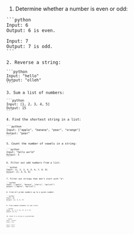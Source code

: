 1. Determine whether a number is even or odd:
<pre><code>```python
Input: 6
Output: 6 is even.

Input: 7
Output: 7 is odd.
```

2. Reverse a string:
<pre><code>```python
Input: "hello"
Output: "olleh"
```

3. Sum a list of numbers:
<pre><code>```python
Input: [1, 2, 3, 4, 5]
Output: 15
```

4. Find the shortest string in a list:
<pre><code>```python
Input: ["apple", "banana", "pear", "orange"]
Output: "pear"
```

5. Count the number of vowels in a string:
<pre><code>```python
Input: "hello world"
Output: 3
```

6. Filter out odd numbers from a list:
<pre><code>```python
Input: [1, 2, 3, 4, 5, 6, 7, 8, 9]
Output: [2, 4, 6, 8]
```

7. Filter out strings that don't start with "a":
<pre><code>```python
Input: ["apple", "banana", "cherry", "apricot"]
Output: ["apple", "apricot"]
```

8. Find all prime numbers up to a given number:
<pre><code>```python
Input: 10
Output: [2, 3, 5, 7]
```

9. Find common elements in two lists:
<pre><code>```python
Input: [1, 2, 3, 4], [3, 4, 5, 6]
Output: [3, 4]
```

10. Check if a string is a palindrome:
<pre><code>```python
Input: "racecar"
Output: True

Input: "hello"
Output: False
```